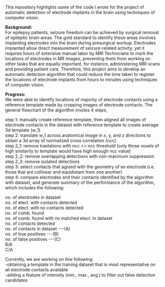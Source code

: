 This repository highlights some of the code I wrote for the project of automatic detection of electrode implants in the brain using techniques of computer vision. 

**Background:**\
For epilepsy patients, seizure freedom can be achieved by surgical removal of epileptic brain areas. The gold standard to identify these areas involves implanting electrodes into the brain during presurgical workup. Electrodes implanted allow direct measurement of seizure-related activity, yet it requires hours of extensive manual labor by MRI Technicians to mark the locations of electrodes in MR images, preventing them from working on other tasks that are equally important, for instance, administering MRI scans and providing patient care. Therefore, this project aims to develop an automatic detection algorithm that could reduce the time taken to register the locations of electrode implants from hours to minutes using techniques of computer vision.


**Progress:**\
We were able to identify locations of majority of electrode contacts using a reference template made by cropping 
images of electrode contacts. The general flowchart of the algorithm involes 4 steps, <br/>

step 1: manually create reference template, then aligned all images of electrode contacts in the dataset with reference template to create average 3d template (w_1) <br />
step 2: translate w_1 across anatomical image in x, y, and z directions to obtain a 3d array of normalized cross correlation (ncc). <br />
step 2_1: remove tranlations with ncc <= ncc threshold (only those voxels of high similarity to template would have high enough ncc value) <br />
step 2_2: remove overlapping detections with non-maximum suppression  <br />
step 2_3: remove isolated detections <br />
step 3: select contacts that agreed with the geometry of an electrode (i.e. those that are collinear and equidistant from one another) <br />
step 4: compare electrodes and their contacts identified by the algorithm with dataset, and generate summary of the performance of the algorithm, which includes
the following: <br />

no. of electrodes in dataset <br />
no. of elect. with contacts detected  <br />
no. of elect. with no contacts detected  <br />
no. of comb. found  <br />
no. of comb. found with no matched elect. in dataset <br />
no. of contacts detected  <br />
no. of contacts in dataset ---(A)  <br />
no. of true positives ---(B)  <br />
no. of false positives ---(C)  <br />
B/A  <br /> 
C/A  <br />


Currently, we are working on thw following: <br />
-obtaining a template in the training dataset that is most representative on all electrode contacts available <br />
-adding a feature of intensity (min., max., avg.) to filter out false detection candidates <br />
